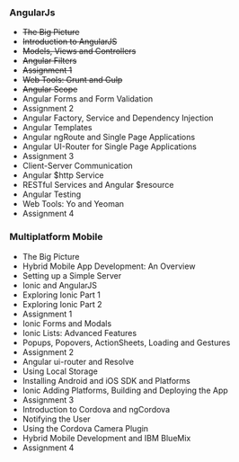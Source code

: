 ### AngularJs

* ~~The Big Picture~~
* ~~Introduction to AngularJS~~
* ~~Models, Views and Controllers~~
* ~~Angular Filters~~
* ~~Assignment 1~~
* ~~Web Tools: Grunt and Gulp~~
* ~~Angular Scope~~
* Angular Forms and Form Validation
* Assignment 2
* Angular Factory, Service and Dependency Injection
* Angular Templates
* Angular ngRoute and Single Page Applications
* Angular UI-Router for Single Page Applications
* Assignment 3
* Client-Server Communication
* Angular $http Service
* RESTful Services and Angular $resource
* Angular Testing
* Web Tools: Yo and Yeoman
* Assignment 4

### Multiplatform Mobile

* The Big Picture
* Hybrid Mobile App Development: An Overview
* Setting up a Simple Server
* Ionic and AngularJS
* Exploring Ionic Part 1
* Exploring Ionic Part 2
* Assignment 1
* Ionic Forms and Modals
* Ionic Lists: Advanced Features
* Popups, Popovers, ActionSheets, Loading and Gestures
* Assignment 2
* Angular ui-router and Resolve
* Using Local Storage
* Installing Android and iOS SDK and Platforms
* Ionic Adding Platforms, Building and Deploying the App
* Assignment 3
* Introduction to Cordova and ngCordova
* Notifying the User
* Using the Cordova Camera Plugin
* Hybrid Mobile Development and IBM BlueMix
* Assignment 4